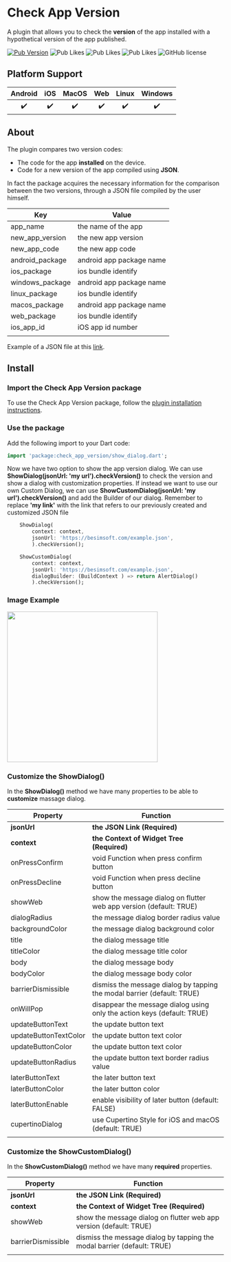 # Check App Version

A plugin that allows you to check the **version** of the app installed with a hypothetical version of the app published.

[![Pub Version](https://img.shields.io/pub/v/check_app_version?style=flat-square&logo=dart)](https://pub.dev/packages/check_app_version)
![Pub Likes](https://img.shields.io/pub/likes/check_app_version)
![Pub Likes](https://img.shields.io/pub/points/check_app_version)
![Pub Likes](https://img.shields.io/pub/popularity/check_app_version)
![GitHub license](https://img.shields.io/github/license/enzo-desimone/check_app_version?style=flat-square)

## Platform Support

| Android | iOS | MacOS | Web | Linux | Windows |
| :-----: | :-: | :---: | :-: | :---: | :-----: |
|   ✔️    | ✔️  |  ✔️   | ✔️  |  ✔️   |   ✔️    |


## About

The plugin compares two version codes:
- The code for the app **installed** on the device.
- Code for a new version of the app compiled using **JSON**.

In fact the package acquires the necessary information for the comparison between the two versions,
through a JSON file compiled by the user himself.


| Key             | Value                    |
|-----------------|--------------------------|
| app_name        | the name of the app      |
| new_app_version | the new app version      |
| new_app_code    | the new app code         |
| android_package | android app package name |
| ios_package     | ios bundle identify      |
| windows_package | android app package name |
| linux_package   | ios bundle identify      |
| macos_package   | android app package name |
| web_package     | ios bundle identify      |
| ios_app_id      | iOS app id number        |
|                 |                          |

Example of a JSON file at this [link](https://github.com/enzo-desimone/check_app_version/blob/master/example/example.json).

## Install


### Import the Check App Version package
To use the Check App Version package, follow the [plugin installation instructions](https://pub.dev/packages/check_app_version/install).


### Use the package

Add the following import to your Dart code:
```dart
import 'package:check_app_version/show_dialog.dart';
```

Now we have two option to show the app version dialog. We can use **ShowDialog(jsonUrl: 'my url').checkVersion()**
to check the version and show a dialog with customization properties. If instead we want to use our own Custom Dialog, 
we can use **ShowCustomDialog(jsonUrl: 'my url').checkVersion()** and add the Builder of our dialog. 
Remember to replace **'my link'** with the link that refers to our previously created and customized JSON file

```dart
    ShowDialog(
        context: context,
        jsonUrl: 'https://besimsoft.com/example.json',
        ).checkVersion();
```

```dart
    ShowCustomDialog(
        context: context,
        jsonUrl: 'https://besimsoft.com/example.json',
        dialogBuilder: (BuildContext ) => return AlertDialog()
        ).checkVersion();
```

### Image Example

<img src="https://raw.githubusercontent.com/enzo-desimone/check_app_version/master/images/android-screen.png" width="350">


### Customize the ShowDialog()

In the **ShowDialog()** method we have many properties to be able to **customize** massage dialog.


| Property              | Function                                                                |
|-----------------------|-------------------------------------------------------------------------|
| **jsonUrl**           | **the JSON Link (Required)**                                            |
| **context**           | **the Context of Widget Tree (Required)**                               |
| onPressConfirm        | void Function when press confirm button                                 |
| onPressDecline        | void Function when press decline button                                 |
| showWeb               | show the message dialog on flutter web app version (default: TRUE)      |
| dialogRadius          | the message dialog border radius value                                  |
| backgroundColor       | the message dialog background color                                     |
| title                 | the dialog message title                                                |
| titleColor            | the dialog message title color                                          |
| body                  | the dialog message body                                                 |
| bodyColor             | the dialog message body color                                           |
| barrierDismissible    | dismiss the message dialog by tapping the modal barrier (default: TRUE) |
| onWillPop             | disappear the message dialog using only the action keys (default: TRUE) |
| updateButtonText      | the update button text                                                  |
| updateButtonTextColor | the update button text color                                            |
| updateButtonColor     | the update button text color                                            |
| updateButtonRadius    | the update button text border radius value                              |
| laterButtonText       | the later button text                                                   |
| laterButtonColor      | the later button color                                                  |
| laterButtonEnable     | enable visibility of later button (default: FALSE)                      |
| cupertinoDialog       | use Cupertino Style for iOS and macOS (default: TRUE)                   |
|                       |                                                                         |

### Customize the ShowCustomDialog()

In the **ShowCustomDialog()** method we have many **required** properties.


| Property           | Function                                                                |
|--------------------|-------------------------------------------------------------------------|
| **jsonUrl**        | **the JSON Link (Required)**                                            |
| **context**        | **the Context of Widget Tree (Required)**                               |
| showWeb            | show the message dialog on flutter web app version (default: TRUE)      |
| barrierDismissible | dismiss the message dialog by tapping the modal barrier (default: TRUE) |
|                    |                                                                         |

